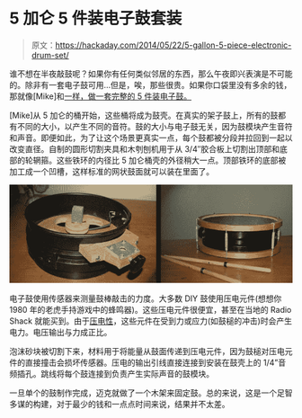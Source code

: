 # 5 加仑 5 件装电子鼓套装

> 原文：<https://hackaday.com/2014/05/22/5-gallon-5-piece-electronic-drum-set/>

谁不想在半夜敲鼓呢？如果你有任何类似邻居的东西，那么午夜即兴表演是不可能的。除非有一套电子鼓可用…但是，唉，那些很贵。如果你口袋里没有多余的钱，那就像[Mike]和[一样，做一套完整的 5 件装电子鼓。](http://www.edrums.info/bucket_drum_1.htm)

[Mike]从 5 加仑的桶开始，这些桶将成为鼓壳。在真实的架子鼓上，所有的鼓都有不同的大小，以产生不同的音符。鼓的大小与电子鼓无关，因为鼓模块产生音符和声音。即便如此，为了让这个场景更真实一点，每个鼓都被分段并拉回到一起以改变直径。自制的圆形切割夹具和木刳刨机用于从 3/4″胶合板上切割出顶部和底部的轮辋箍。这些铁环的内径比 5 加仑桶壳的外径稍大一点。顶部铁环的底部被加工成一个凹槽，这样标准的网状鼓面就可以装在里面了。

![electronic drums from 5 gallon buckets](img/de9e33e31c7ec4fb8dcc8c5967606582.png)

电子鼓使用传感器来测量鼓棒敲击的力度。大多数 DIY 鼓使用压电元件(想想你 1980 年的老虎手持游戏中的蜂鸣器)。这些压电元件很便宜，甚至在当地的 Radio Shack 就能买到。由于[压电性](http://en.wikipedia.org/wiki/Piezoelectricity)，这些元件在受到力或应力(如鼓槌的冲击)时会产生电力。电压输出与力成正比。

泡沫砂块被切割下来，材料用于将能量从鼓面传递到压电元件，因为鼓槌对压电元件的直接撞击会损坏传感器。压电的输出引线直接连接到安装在鼓壳上的 1/4”音频插孔。跳线将每个鼓连接到负责产生实际声音的鼓模块。

一旦单个的鼓制作完成，迈克就做了一个木架来固定鼓。总的来说，这是一个足智多谋的构建，对于最少的钱和一点点时间来说，结果并不太差。